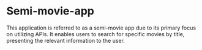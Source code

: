 # Semi-movie-app
This application is referred to as a semi-movie app due to its primary focus on utilizing APIs. It enables users to search for specific movies by title, presenting the relevant information to the user.
